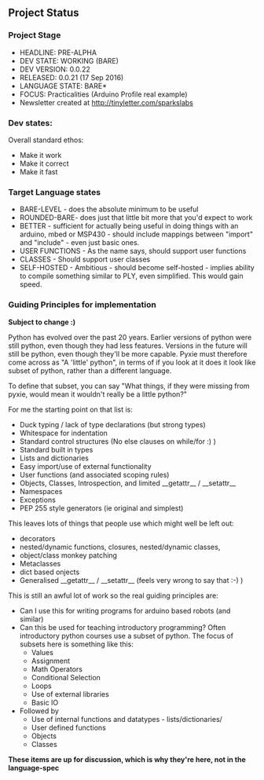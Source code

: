 ## Project Status

### Project Stage

* HEADLINE: PRE-ALPHA
* DEV STATE: WORKING (BARE)
* DEV VERSION: 0.0.22
* RELEASED: 0.0.21 (17 Sep 2016)
* LANGUAGE STATE: BARE*
* FOCUS: Practicalities (Arduino Profile real example)
* Newsletter created at http://tinyletter.com/sparkslabs


### Dev states:

Overall standard ethos:

* Make it work
* Make it correct
* Make it fast

### Target Language states

* BARE-LEVEL - does the absolute minimum to be useful
* ROUNDED-BARE- does just that little bit more that you'd expect to work
* BETTER - sufficient for actually being useful in doing things with an arduino, mbed or MSP430 - should include mappings between "import" and "include" - even just basic ones.
* USER FUNCTIONS - As the name says, should support user functions
* CLASSES - Should support user classes
* SELF-HOSTED - Ambitious - should become self-hosted - implies ability to compile something similar to PLY, even simplified. This would gain speed.

### Guiding Principles for implementation

**Subject to change :)**

Python has evolved over the past 20 years. Earlier versions of python were
still python, even though they had less features. Versions in the future will
still be python, even though they'll be more capable. Pyxie must therefore
come across as "A 'little' python", in terms of if you look at it does it look like 
subset of python, rather than a different language.

To define that subset, you can say "What things, if they were missing from pyxie, would
mean it wouldn't really be a little python?"

For me the starting point on that list is:

* Duck typing / lack of type declarations (but strong types)
* Whitespace for indentation
* Standard control structures (No else clauses on while/for :) )
* Standard built in types
* Lists and dictionaries
* Easy import/use of external functionality
* User functions (and associated scoping rules)
* Objects, Classes, Introspection, and limited \_\_getattr\_\_ / \_\_setattr\_\_
* Namespaces
* Exceptions
* PEP 255 style generators (ie original and simplest)

This leaves lots of things that people use which might well be left out:

* decorators
* nested/dynamic functions, closures, nested/dynamic classes,
* object/class monkey patching
* Metaclasses
* dict based onjects
* Generalised \_\_getattr\_\_ / \_\_setattr\_\_ (feels very wrong to say that :-) )

This is still an awful lot of work so the real guiding principles are:

* Can I use this for writing programs for arduino based robots (and similar)
* Can this be used for teaching introductory programming? Often introductory python
  courses use a subset of python. The focus of subsets here is something like this:
    - Values
    - Assignment
    - Math Operators
    - Conditional Selection
    - Loops
    - Use of external libraries
    - Basic IO
* Followed by
    - Use of internal functions and datatypes - lists/dictionaries/
    - User defined functions
    - Objects
    - Classes

**These items are up for discussion, which is why they're here, not in the language-spec**


